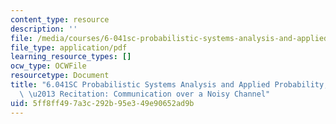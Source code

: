 ```yaml
---
content_type: resource
description: ''
file: /media/courses/6-041sc-probabilistic-systems-analysis-and-applied-probability-fall-2013/5ff8ff497a3c292b95e349e90652ad9b_MIT6_041SCF13_Noisy_Channel_300k.pdf
file_type: application/pdf
learning_resource_types: []
ocw_type: OCWFile
resourcetype: Document
title: "6.041SC Probabilistic Systems Analysis and Applied Probability, Fall 2013Transcript\
  \ \u2013 Recitation: Communication over a Noisy Channel"
uid: 5ff8ff49-7a3c-292b-95e3-49e90652ad9b
---
```

